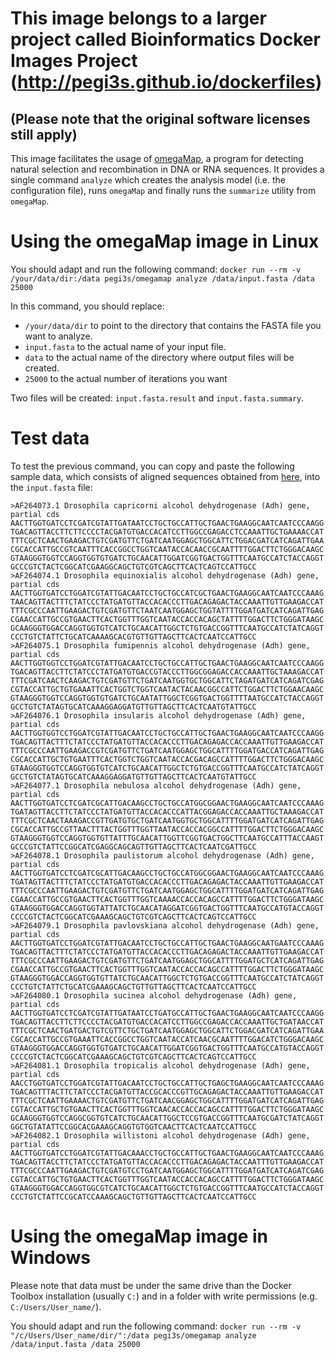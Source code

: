 # This image belongs to a larger project called Bioinformatics Docker Images Project (http://pegi3s.github.io/dockerfiles)
## (Please note that the original software licenses still apply)

This image facilitates the usage of [omegaMap](http://www.danielwilson.me.uk/omegaMap.html), a program for detecting natural selection and recombination in DNA or RNA sequences. It provides a single command `analyze` which creates the analysis model (i.e. the configuration file), runs `omegaMap` and finally runs the `summarize` utility from `omegaMap`.

# Using the omegaMap image in Linux

You should adapt and run the following command: `docker run --rm -v /your/data/dir:/data pegi3s/omegamap analyze /data/input.fasta /data 25000`

In this command, you should replace:
- `/your/data/dir` to point to the directory that contains the FASTA file you want to analyze.
- `input.fasta` to the actual name of your input file.
- `data` to the actual name of the directory where output files will be created.
- `25000` to the actual number of iterations you want

Two files will be created: `input.fasta.result` and `input.fasta.summary`.

# Test data
To test the previous command, you can copy and paste the following sample data, which consists of aligned sequences obtained from [here](https://www.ncbi.nlm.nih.gov/popset/8102039?report=fasta), into the `input.fasta` file:
```
>AF264073.1 Drosophila capricorni alcohol dehydrogenase (Adh) gene, partial cds
AACTTGGTGATCCTCGATCGTATTGATAATCCTGCTGCCATTGCTGAACTGAAGGCAATCAATCCCAAGG
TGACAGTTACCTTCTTCCCCTACGATGTGACCACATCCTTGGCCGAGACCTCCAAATTGCTGAAAACCAT
TTTCGCTCAACTGAAGACTGTCGATGTTCTGATCAATGGAGCTGGCATTCTGGACGATCATCAGATTGAA
CGCACCATTGCCGTCAATTTCACCGGCCTGGTCAATACCACAACCGCAATTTTGGACTTCTGGGACAAGC
GTAAGGGTGGTCCAGGTGGTGTGATCTGCAACATTGGATCGGTGACTGGTTTCAATGCCATCTACCAGGT
GCCCGTCTACTCGGCATCGAAGGCAGCTGTCGTCAGCTTCACTCAGTCCATTGCC
>AF264074.1 Drosophila equinoxialis alcohol dehydrogenase (Adh) gene, partial cds
AACTTGGTGATCCTGGATCGTATTGACAATCCTGCTGCCATCGCTGAACTGAAGGCAATCAATCCCAAAG
TAACAGTTACTTTCTATCCCTATGATGTTACCACACCCTTGACAGAGACTACCAAATTGTTGAAGACCAT
TTTCGCCCAATTGAAGACTGTCGATGTTCTAATCAATGGAGCTGGTATTTTGGATGATCATCAGATTGAG
CGAACCATTGCCGTGAACTTCACTGGTTTGGTCAATACCACCACAGCTATTTTGGACTTCTGGGATAAGC
GCAAGGGTGGACCAGGTGGTGTCATCTGCAACATTGGCTCTGTGACCGGTTTCAATGCCATCTATCAGGT
CCCTGTCTATTCTGCATCAAAAGCACGTGTTGTTAGCTTCACTCAATCCATTGCC
>AF264075.1 Drosophila fumipennis alcohol dehydrogenase (Adh) gene, partial cds
AACTTGGTGGTCCTGGATCGTATTGACAATCCTGCTGCCATTGCTGAACTGAAGGCAATCAATCCCAAGG
TGACAGTTACCTTCTATCCCTATGATGTGACCGTACCCTTGGCGGAGACCACCAAATTGCTAAAGACCAT
TTTCGATCAACTCAAGACTGTCGATGTTCTGATCAATGGTGCTGGCATTCTAGATGATCATCAGATCGAG
CGTACCATTGCTGTGAAATTCACTGGTCTGGTCAATACTACAACGGCCATTCTGGACTTCTGGAACAAGC
GTAAGGGTGGTCCAGGTGGTGTGATCTGCAATATTGGCTCGGTGACTGGTTTTAATGCCATCTACCAGGT
GCCTGTCTATAGTGCATCAAAGGAGGATGTTGTTAGCTTCACTCAATGTATTGCC
>AF264076.1 Drosophila insularis alcohol dehydrogenase (Adh) gene, partial cds
AACTTGGTGGTCCTGGATCGTATTGACAATCCTGCTGCCATTGCTGAACTGAAGGCAATCAATCCCAAGG
TGACAGTTACTTTCTATCCCTATGATGTTACCACACCCTTGACAGAGACCACCAAATTGTTGAAGACCAT
TTTCGCCCAATTGAAGACCGTCGATGTTCTGATCAATGGAGCTGGCATTTTGGATGACCATCAGATTGAG
CGCACCATTGCTGTGAATTTCACTGGTCTGGTCAATACCACGACAGCCATTTTGGACTTCTGGGACAAGC
GTAAGGGTGGTCCAGGTGGTGTCATCTGCAACATTGGCTCTGTGACCGGTTTCAATGCCATCTATCAGGT
GCCTGTCTATAGTGCATCAAAGGAGGATGTTGTTAGCTTCACTCAATGTATTGCC
>AF264077.1 Drosophila nebulosa alcohol dehydrogenase (Adh) gene, partial cds
AACTTGGTGATCCTCGATCGCATTGACAAGCCTGCTGCCATGGCGGAACTGAAGGCAATCAATCCCAAAG
TGATAGTTACCTTCTATCCCTATGATGTTACCACACCCATTACGGAGACCACCAAATTGCTAAAGACCAT
TTTCGCTCAACTAAAGACCGTTGATGTGCTGATCAATGGTGCTGGCATTTTGGATGATCATCAGATTGAG
CGCACCATTGCCGTTAACTTTACTGGTTTGGTTAATACCACCACGGCCATTTTGGACTTCTGGGACAAGC
GTAAGGGTGGTCCAGGTGGTGTTATTTGCAACATTGGTTCGGTGACTGGCTTCAATGCCATTTACCAAGT
GCCCGTCTATTCCGGCATCGAGGCAGCAGTTGTTAGCTTCACTCAATCGATTGCC
>AF264078.1 Drosophila paulistorum alcohol dehydrogenase (Adh) gene, partial cds
AACTTGGTGATCCTCGATCGCATTGACAAGCCTGCTGCCATGGCGGAACTGAAGGCAATCAATCCCAAAG
TGATAGTTACTTTCTATCCCTATGATGTGACCACACCCTTGACAGAGACTACCAAATTGTTGAAGACCAT
TTTCGCCCAATTGAAGACTGTCGATGTTCTGATCAATGGAGCTGGCATTTTGGATGATCATCAGATTGAG
CGAACCATTGCCGTGAACTTCACTGGTTTGGTCAAAACCACCACAGCCATTTTGGACTTCTGGGATAAGC
GTAAGGGTGGACCAGGTGGTATTATCTGCAACATAGGATCGGTGACTGGTTTCAATGCCATGTACCAGGT
CCCCGTCTACTCGGCATCGAAAGCAGCTGTCGTCAGCTTCACTCAGTCCATTGCC
>AF264079.1 Drosophila pavlovskiana alcohol dehydrogenase (Adh) gene, partial cds
AACTTGGTGATCCTGGATCGTATTGACAATCCTGCTGCCATTGCTGAACTGAAGGCAATGAATCCCAAAG
TGACAGTTACTTTCTATCCCTATGATGTTACCACACCCTTGACAGAGACTACCAAATTGTTGAAGACCAT
TTTCGCCCAATTGAAGACTGTCGATGTTCTGATCAATGGAGCTGGCATTTTGGATGCTCATCAGATTGAG
CGAACCATTGCCGTGAACTTCACTGGTTTGGTCAATACCACCACAGCCATTTTGGACTTCTGGGATAAGC
GTAAGGGTGGACCAGGTGGTGTTATCTGCAACATTGGCTCTGTGACCGGTTTCAATGCCATCTATCAGGT
CCCTGTCTATTCTGCATCGAAAGCAGCTGTTGTTAGCTTCACTCAATCCATTGCC
>AF264080.1 Drosophila sucinea alcohol dehydrogenase (Adh) gene, partial cds
AACTTGGTGATCCTCGATCGTATTGATAATCCTGATGCCATTGCTGAACTGAAGGCAATCAATCCCAAGG
TGACAGTTACCTTCTTCCCCTACGATGTGACCACATCCTTGGCCGAGACCACCAAATTGCTGATAACCAT
TTTCGCTCAACTGATGACTGTCGTTCTGCTGATCAATGGAGCTGGCATTCTGGACGATCATCAGATTGAA
CGCACCATTGCCGTGAAATTCACCGGCCTGGTCAATACCATCAACGCAATTTTGGACATCTGGGACAAGC
GTAAGGGTGGACCAGGTGGTGTGATCTGCAACATTGGATCGGTGACTGGTTTCAATGCCATGTACCAGGT
CCCCGTCTACTCGGCATCGAAAGCAGCTGTCGTCAGCTTCACTCAGTCCATTGCC
>AF264081.1 Drosophila tropicalis alcohol dehydrogenase (Adh) gene, partial cds
AACCTGGTGATCCTGGATCGTATTGACAATCCTGCTGCCATTGCTGAGCTGAAGGCAATCAATCCCAAAG
TGACAGTTTACTTCTATCCCTACGATGTTACCGCACCCGTTGCAGAGACTACCAAATTGTTGAAGACCAT
TTTCGCTCAATTGAAAACTGTCGATGTTCTGATCAACGGAGCTGGCATTTTGGATGATCATCAGATTGAG
CGTACCATTGCTGTGAACTTCACTGGTTTGGTCAACACCACCACAGCCATTTTGGACTTCTGGGATAAGC
GCAAGGGTGGTCCAGGCGGTGTCATCTGCAACATTGGCTCCGTGACCGGTTTCAATGCGATCTATCAGGT
GGCTGTATATTCCGGCACGAAAGCAGGTGTGGTCAACTTCACTCAATCCATTGCC
>AF264082.1 Drosophila willistoni alcohol dehydrogenase (Adh) gene, partial cds
AACTTGGTGATCCTGGATCGTATTGACAAACCTGCTGCCATTGCTGAACTGAAGGCAATCAATCCCAAAG
TGACAGTTACCTTCTATCCCTATGATGTTACCACACCCTTGACAGAGACTACCAATTTGTTGAAGACCAT
TTTCGCCCAATTGAAGACTGTCGATGTCCTGATCAATGGAGCTGGCATTTTGGATGATCATCAGATCGAG
CGTACCATTGCTGTGAACTTCACTGGTTTGGTCAATACCACCACAGCCATTTTGGACTTCTGGGATAAGC
GTAAGGGTGGACCAGGTGGCGTCATCTGCAACATTGGCTCTGTGACCGGTTTCAATGCCATCTACCAGGT
CCCTGTCTATTCCGCATCCAAAGCAGCTGTTGTTAGCTTCACTCAATCCATTGCC
```

# Using the omegaMap image in Windows

Please note that data must be under the same drive than the Docker Toolbox installation (usually `C:`) and in a folder with write permissions (e.g. `C:/Users/User_name/`).

You should adapt and run the following command: `docker run --rm -v "/c/Users/User_name/dir/":/data pegi3s/omegamap analyze /data/input.fasta /data 25000`
